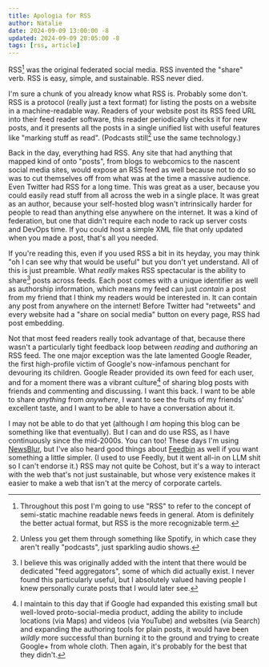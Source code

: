 ```yaml
---
title: Apologia for RSS
author: Natalie
date: 2024-09-09 13:00:00 -8
updated: 2024-09-09 20:05:00 -8
tags: [rss, article]
---
```


RSS[^1] was the original federated social media. RSS invented the "share" verb.
RSS is easy, simple, and sustainable. RSS never died.

I'm sure a chunk of you already know what RSS is. Probably some don't. RSS is a
protocol (really just a text format) for listing the posts on a website in a
machine-readable way. Readers of your website post its RSS feed URL into their
feed reader software, this reader periodically checks it for new posts, and it
presents all the posts in a single unified list with useful features like
"marking stuff as read". (Podcasts still[^2] use the same technology.)

Back in the day, everything had RSS. Any site that had anything that mapped kind
of onto "posts", from blogs to webcomics to the nascent social media sites,
would expose an RSS feed as well because not to do so was to cut themselves off
from what was at the time a massive audience. Even Twitter had RSS for a long
time. This was great as a user, because you could easily read stuff from all
across the web in a single place. It was great as an author, because your
self-hosted blog wasn't intrinsically harder for people to read than anything
else anywhere on the internet. It was a kind of federation, but one that didn't
require each node to rack up server costs and DevOps time. If you could host a
simple XML file that only updated when you made a post, that's all you needed.

If you're reading this, even if you used RSS a bit in its heyday, you may think
"oh I can see why that would be useful" but you don't yet understand. All of
this is just preamble. What _really_ makes RSS spectacular is the ability to
share[^3] posts across feeds. Each post comes with a unique identifier as well
as authorship information, which means my feed can just _contain_ a post from my
friend that I think my readers would be interested in. It can contain any post
from anywhere on the internet! Before Twitter had "retweets" and every website
had a "share on social media" button on every page, RSS had post embedding.

Not that most feed readers really took advantage of that, because there wasn't a
particularly tight feedback loop between _reading_ and _authoring_ an RSS feed.
The one major exception was the late lamented Google Reader, the first
high-profile victim of Google's now-infamous penchant for devouring its
children. Google Reader provided its own feed for each user, and for a moment
there was a vibrant culture[^4] of sharing blog posts with friends and
commenting and discussing. I want this back. I want to be able to share
_anything_ from _anywhere_, I want to see the fruits of my friends' excellent
taste, and I want to be able to have a conversation about it.

I may not be able to do that yet (although I _am_ hoping this blog can be
something like that eventually). But I can and do use RSS, as I have
continuously since the mid-2000s. You can too! These days I'm using
[NewsBlur](https://newsblur.com), but I've also heard good things about
[Feedbin](https://feedbin.com/) as well if you want something a little simpler.
(I used to use Feedly, but it went all-in on LLM shit so I can't endorse it.)
RSS may not quite be Cohost, but it's a way to interact with the web that's not
just sustainable, but whose very existence makes it easier to make a web that
isn't at the mercy of corporate cartels.

[^1]:
    Throughout this post I'm going to use "RSS" to refer to the concept of
    semi-static machine readable news feeds in general. Atom is definitely the
    better actual format, but RSS is the more recognizable term.

[^2]:
    Unless you get them through something like Spotify, in which case they
    aren't really "podcasts", just sparkling audio shows.

[^3]:
    I believe this was originally added with the intent that there would be
    dedicated "feed aggregators", some of which did actually exist. I never
    found this particularly useful, but I absolutely valued having people I
    knew personally curate posts that I would later see.

[^4]:
    I maintain to this day that if Google had expanded this existing small but
    well-loved proto-social-media product, adding the ability to include
    locations (via Maps) and videos (via YouTube) and websites (via Search) and
    expanding the authoring tools for plain posts, it would have been _wildly_
    more successful than burning it to the ground and trying to create Google+
    from whole cloth. Then again, it's probably for the best that they didn't.
